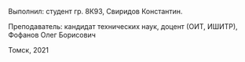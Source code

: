 Выполнил: студент гр. 8К93, Свиридов Константин.

Преподаватель: кандидат технических наук, доцент (ОИТ, ИШИТР), Фофанов Олег Борисович

Томск, 2021
